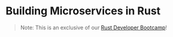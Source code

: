 # Building Microservices in Rust

> Note: This is an exclusive of our <a href="https://letsgetrusty.com/bootcamp-hsk41" target="_blank">Rust Developer Bootcamp</a>!
